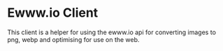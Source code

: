 # Ewww.io Client

This client is a helper for using the ewww.io api for converting images to png, webp and optimising for use on the web.
 